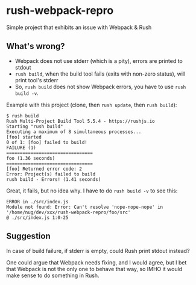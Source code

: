 # rush-webpack-repro
Simple project that exhibits an issue with Webpack &amp; Rush

## What's wrong?

- Webpack does not use stderr (which is a pity), errors are printed to stdout
- `rush build`, when the build tool fails (exits with non-zero status), will print tool's stderr
- So, `rush build` does not show Webpack errors, you have to use `rush build -v`.

Example with this project (clone, then `rush update`, then `rush build`):

    $ rush build
    Rush Multi-Project Build Tool 5.5.4 - https://rushjs.io
    Starting "rush build"
    Executing a maximum of 8 simultaneous processes...
    [foo] started
    0 of 1: [foo] failed to build!
    FAILURE (1)
    ================================
    foo (1.36 seconds)
    ================================
    [foo] Returned error code: 2
    Error: Project(s) failed to build
    rush build - Errors! (1.41 seconds)

Great, it fails, but no idea why. I have to do `rush build -v` to see this:

    ERROR in ./src/index.js
    Module not found: Error: Can't resolve 'nope-nope-nope' in '/home/nug/dev/xxx/rush-webpack-repro/foo/src'
    @ ./src/index.js 1:0-25
    
## Suggestion

In case of build failure, if stderr is empty, could Rush print stdout instead?

One could argue that Webpack needs fixing, and I would agree, but I bet that Webpack is not the only one to behave that way, so IMHO it would make sense to do something in Rush.
